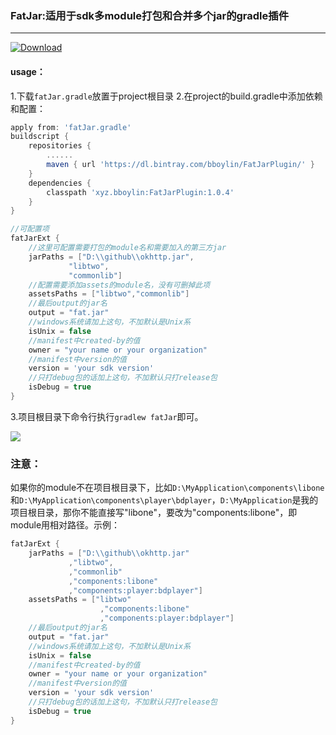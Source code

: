 ### FatJar:适用于sdk多module打包和合并多个jar的gradle插件
----

[ ![Download](https://api.bintray.com/packages/bboylin/FatJarPlugin/FatJarPlugin/images/download.svg) ](https://bintray.com/bboylin/FatJarPlugin/FatJarPlugin/_latestVersion)
#### usage：

1.下载`fatJar.gradle`放置于project根目录
2.在project的build.gradle中添加依赖和配置：
```groovy
apply from: 'fatJar.gradle'
buildscript {
    repositories {
        ......
        maven { url 'https://dl.bintray.com/bboylin/FatJarPlugin/' }
    }
    dependencies {
        classpath 'xyz.bboylin:FatJarPlugin:1.0.4'
    }
}

//可配置项
fatJarExt {
	//这里可配置需要打包的module名和需要加入的第三方jar
    jarPaths = ["D:\\github\\okhttp.jar",
             "libtwo",
             "commonlib"]
    //配置需要添加assets的module名，没有可删掉此项
    assetsPaths = ["libtwo","commonlib"]
    //最后output的jar名
    output = "fat.jar"
    //windows系统请加上这句，不加默认是Unix系
    isUnix = false
    //manifest中created-by的值
    owner = "your name or your organization"
    //manifest中version的值
    version = 'your sdk version'
    //只打debug包的话加上这句，不加默认只打release包
    isDebug = true
}
```
3.项目根目录下命令行执行`gradlew fatJar`即可。

![](https://github.com/bboylin/FatJar/blob/master/cmd.png)

### 注意：
如果你的module不在项目根目录下，比如`D:\MyApplication\components\libone`和`D:\MyApplication\components\player\bdplayer`，`D:\MyApplication`是我的项目根目录，那你不能直接写"libone"，要改为"components:libone"，即module用相对路径。示例：
```groovy
fatJarExt {
    jarPaths = ["D:\\github\\okhttp.jar"
             ,"libtwo",
             ,"commonlib"
             ,"components:libone"
             ,"components:player:bdplayer"]
    assetsPaths = ["libtwo"
                    ,"components:libone"
                    ,"components:player:bdplayer"]
    //最后output的jar名
    output = "fat.jar"
    //windows系统请加上这句，不加默认是Unix系
    isUnix = false
    //manifest中created-by的值
    owner = "your name or your organization"
    //manifest中version的值
    version = 'your sdk version'
    //只打debug包的话加上这句，不加默认只打release包
    isDebug = true
}
```